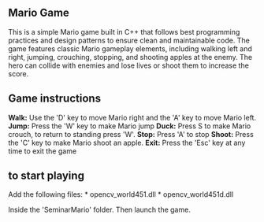 ## Mario Game
This is a simple Mario game built in C++ that follows best programming practices and design patterns to ensure clean and maintainable code.
The game features classic Mario gameplay elements, including walking left and right, jumping, crouching, stopping, and shooting apples at the enemy.
The hero can collide with enemies and lose lives or shoot them to increase the score.


## Game instructions
**Walk:** Use the 'D' key to move Mario right and the 'A' key to move Mario left.
**Jump:** Press the 'W' key to make Mario jump
**Duck:** Press S to make Mario crouch, to return to standing press 'W'.
**Stop:** Press 'A' to stop
**Shoot:** Press the 'C' key to make Mario shoot an apple.
**Exit:** Press the 'Esc' key at any time to exit the game

## to start playing
Add the following files:
     * opencv_world451.dll
     * opencv_world451d.dll

Inside the 'SeminarMario' folder. Then launch the game.
